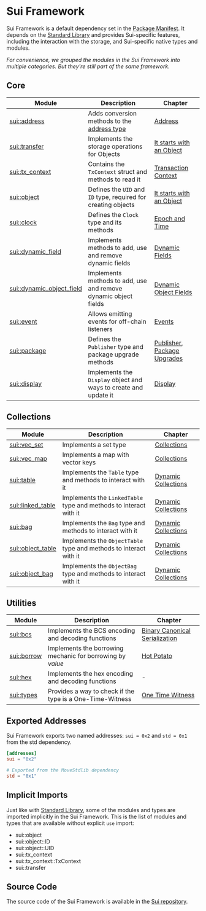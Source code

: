 # Sui Framework

Sui Framework is a default dependency set in the [Package Manifest](./../concepts/manifest.md). It
depends on the [Standard Library](./../move-basics/standard-library.md) and provides Sui-specific
features, including the interaction with the storage, and Sui-specific native types and modules.

_For convenience, we grouped the modules in the Sui Framework into multiple categories. But they're
still part of the same framework._

## Core

<!-- Custom CSS addition in the theme/custom.css  -->
<div class="modules-table">

| Module                                                                                         | Description                                                                | Chapter                                                                |
| ---------------------------------------------------------------------------------------------- | -------------------------------------------------------------------------- | ---------------------------------------------------------------------- |
| [sui::address](https://docs.sui.io/references/framework/sui/address)                           | Adds conversion methods to the [address type](./../move-basics/address.md) | [Address](./../move-basics/address.md)                                 |
| [sui::transfer](https://docs.sui.io/references/framework/sui/transfer)                         | Implements the storage operations for Objects                              | [It starts with an Object](./../object)                                |
| [sui::tx_context](https://docs.sui.io/references/framework/sui/tx_context)                     | Contains the `TxContext` struct and methods to read it                     | [Transaction Context](./transaction-context.md)                        |
| [sui::object](https://docs.sui.io/references/framework/sui/object)                             | Defines the `UID` and `ID` type, required for creating objects             | [It starts with an Object](./../object)                                |
| [sui::clock](https://docs.sui.io/references/framework/sui/clock)                               | Defines the `Clock` type and its methods                                   | [Epoch and Time](./epoch-and-time.md)                                  |
| [sui::dynamic_field](https://docs.sui.io/references/framework/sui/dynamic_field)               | Implements methods to add, use and remove dynamic fields                   | [Dynamic Fields](./dynamic-fields.md)                                  |
| [sui::dynamic_object_field](https://docs.sui.io/references/framework/sui/dynamic_object_field) | Implements methods to add, use and remove dynamic object fields            | [Dynamic Object Fields](./dynamic-object-fields.md)                    |
| [sui::event](https://docs.sui.io/references/framework/sui/event)                               | Allows emitting events for off-chain listeners                             | [Events](./events.md)                                                  |
| [sui::package](https://docs.sui.io/references/framework/sui/package)                           | Defines the `Publisher` type and package upgrade methods                   | [Publisher](./publisher.md), [Package Upgrades](./package-upgrades.md) |
| [sui::display](https://docs.sui.io/references/framework/sui/display)                           | Implements the `Display` object and ways to create and update it           | [Display](./display.md)                                                |

</div>

## Collections

<div class="modules-table">

| Module                                                                         | Description                                                       | Chapter                                         |
| ------------------------------------------------------------------------------ | ----------------------------------------------------------------- | ----------------------------------------------- |
| [sui::vec_set](https://docs.sui.io/references/framework/sui/vec_set)           | Implements a set type                                             | [Collections](./collections.md)                 |
| [sui::vec_map](https://docs.sui.io/references/framework/sui/vec_map)           | Implements a map with vector keys                                 | [Collections](./collections.md)                 |
| [sui::table](https://docs.sui.io/references/framework/sui/table)               | Implements the `Table` type and methods to interact with it       | [Dynamic Collections](./dynamic-collections.md) |
| [sui::linked_table](https://docs.sui.io/references/framework/sui/linked_table) | Implements the `LinkedTable` type and methods to interact with it | [Dynamic Collections](./dynamic-collections.md) |
| [sui::bag](https://docs.sui.io/references/framework/sui/bag)                   | Implements the `Bag` type and methods to interact with it         | [Dynamic Collections](./dynamic-collections.md) |
| [sui::object_table](https://docs.sui.io/references/framework/sui/object_table) | Implements the `ObjectTable` type and methods to interact with it | [Dynamic Collections](./dynamic-collections.md) |
| [sui::object_bag](https://docs.sui.io/references/framework/sui/object_bag)     | Implements the `ObjectBag` type and methods to interact with it   | [Dynamic Collections](./dynamic-collections.md) |

</div>

## Utilities

<div class="modules-table">

| Module                                                             | Description                                                | Chapter                                    |
| ------------------------------------------------------------------ | ---------------------------------------------------------- | ------------------------------------------ |
| [sui::bcs](https://docs.sui.io/references/framework/sui/bcs)       | Implements the BCS encoding and decoding functions         | [Binary Canonical Serialization](./bcs.md) |
| [sui::borrow](https://docs.sui.io/references/framework/sui/borrow) | Implements the borrowing mechanic for borrowing by _value_ | [Hot Potato](./hot-potato-pattern.md)      |
| [sui::hex](https://docs.sui.io/references/framework/sui/hex)       | Implements the hex encoding and decoding functions         | -                                          |
| [sui::types](https://docs.sui.io/references/framework/sui/types)   | Provides a way to check if the type is a One-Time-Witness  | [One Time Witness](./one-time-witness.md)  |

## Exported Addresses

Sui Framework exports two named addresses: `sui = 0x2` and `std = 0x1` from the std dependency.

```toml
[addresses]
sui = "0x2"

# Exported from the MoveStdlib dependency
std = "0x1"
```

## Implicit Imports

Just like with [Standard Library](./../move-basics/standard-library.md#implicit-imports), some of
the modules and types are imported implicitly in the Sui Framework. This is the list of modules and
types that are available without explicit `use` import:

- sui::object
- sui::object::ID
- sui::object::UID
- sui::tx_context
- sui::tx_context::TxContext
- sui::transfer

## Source Code

The source code of the Sui Framework is available in the
[Sui repository](https://github.com/MystenLabs/sui/tree/main/crates/sui-framework/packages/sui-framework/sources).

<!--

Modules:

Coins:
- sui::pay
- sui::sui
- sui::coin
- sui::token
- sui::balance
- sui::deny_list

Commerce:
- sui::kiosk
- sui::display
- sui::kiosk_extension
- sui::transfer_policy


Utilities:
+ sui::bcs
+ sui::hex
- sui::math (deprecated)
+ sui::types
+ sui::borrow


- sui::authenticator

- sui::priority_queue
- sui::table_vec

- sui::url
- sui::versioned

- sui::prover
- sui::random

- sui::bls12381
- sui::ecdsa_k1
- sui::ecdsa_r1
- sui::ecvrf
- sui::ed25519
(also mention verifier 16 growth)
- sui::group_ops
- sui::hash
- sui::hmac
- sui::poseidon
- sui::zklogin_verified_id
- sui::zklogin_verified_issuer

 -->
